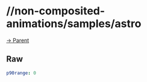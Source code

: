 
# //non-composited-animations/samples/astro

[→ Parent](../..)


## Raw


```yaml
p90range: 0

```

